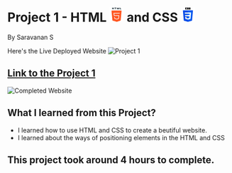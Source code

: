 # Project 1 - HTML ![html-5](./images/html-5.png) and CSS ![css-3](./images/css-3.png)

By Saravanan S

Here's the Live Deployed Website ![Project 1](https://img.shields.io/badge/Project-01-brightgreen)

## [Link to the Project 1](https://ineuron-project-01.netlify.app/) 

![Completed Website](./1.png)

## What I learned from this Project?
- I learned how to use HTML and CSS to create a beutiful website.
- I learned about the ways of positioning elements in the HTML and CSS

## This project took around 4 hours to complete.